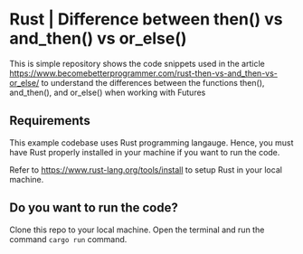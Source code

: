 # Rust | Difference between then() vs and_then() vs or_else()
This is simple repository shows the code snippets used in the article https://www.becomebetterprogrammer.com/rust-then-vs-and_then-vs-or_else/ to understand the differences between the functions then(), and_then(), and or_else() when working with Futures

## Requirements
This example codebase uses Rust programming langauge. Hence, you must have Rust properly installed in your machine if you want to run the code.

Refer to https://www.rust-lang.org/tools/install to setup Rust in your local machine.

## Do you want to run the code?
Clone this repo to your local machine. Open the terminal and run the command `cargo run` command.
